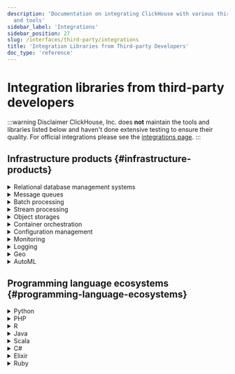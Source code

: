 ```yaml
---
description: 'Documentation on integrating ClickHouse with various third-party systems
  and tools'
sidebar_label: 'Integrations'
sidebar_position: 27
slug: /interfaces/third-party/integrations
title: 'Integration Libraries from Third-party Developers'
doc_type: 'reference'
---
```


# Integration libraries from third-party developers

:::warning Disclaimer
ClickHouse, Inc. does **not** maintain the tools and libraries listed below and haven't done extensive testing to ensure their quality.
For official integrations please see the [integrations page](/integrations).
:::

## Infrastructure products {#infrastructure-products}

<details>
<summary>Relational database management systems</summary>
  
- [MySQL](https://www.mysql.com)
  - [mysql2ch](https://github.com/long2ice/mysql2ch)
  - [ProxySQL](https://github.com/sysown/proxysql/wiki/ClickHouse-Support)
  - [clickhouse-mysql-data-reader](https://github.com/Altinity/clickhouse-mysql-data-reader)
  - [horgh-replicator](https://github.com/larsnovikov/horgh-replicator)
- [PostgreSQL](https://www.postgresql.org)
  - [clickhousedb_fdw](https://github.com/Percona-Lab/clickhousedb_fdw)
  - [infi.clickhouse_fdw](https://github.com/Infinidat/infi.clickhouse_fdw) (uses [infi.clickhouse_orm](https://github.com/Infinidat/infi.clickhouse_orm))
  - [pg2ch](https://github.com/mkabilov/pg2ch)
  - [clickhouse_fdw](https://github.com/adjust/clickhouse_fdw)
- [MSSQL](https://en.wikipedia.org/wiki/Microsoft_SQL_Server)
  - [ClickHouseMigrator](https://github.com/zlzforever/ClickHouseMigrator)
</details>

<details>
<summary>Message queues</summary>
  
- [Kafka](https://kafka.apache.org)
  - [clickhouse_sinker](https://github.com/housepower/clickhouse_sinker) (uses [Go client](https://github.com/ClickHouse/clickhouse-go/))
  - [stream-loader-clickhouse](https://github.com/adform/stream-loader)
</details>

<details>
<summary>Batch processing</summary>

- [Spark](https://spark.apache.org)
  - [spark-clickhouse-connector](https://github.com/housepower/spark-clickhouse-connector)
</details>

<details>
<summary>Stream processing</summary>
  
- [Flink](https://flink.apache.org)
  - [flink-clickhouse-sink](https://github.com/ivi-ru/flink-clickhouse-sink)
</details>

<details>
<summary>Object storages</summary>
  
- [S3](https://en.wikipedia.org/wiki/Amazon_S3)
  - [clickhouse-backup](https://github.com/AlexAkulov/clickhouse-backup)
</details>

<details>
<summary>Container orchestration</summary>
  
- [Kubernetes](https://kubernetes.io)
  - [clickhouse-operator](https://github.com/Altinity/clickhouse-operator)
</details>

<details>
<summary>Configuration management</summary>
- [puppet](https://puppet.com)
  - [innogames/clickhouse](https://forge.puppet.com/innogames/clickhouse)
  - [mfedotov/clickhouse](https://forge.puppet.com/mfedotov/clickhouse)
</details>

<details>
<summary>Monitoring</summary>

- [Graphite](https://graphiteapp.org)
  - [graphouse](https://github.com/ClickHouse/graphouse)
  - [carbon-clickhouse](https://github.com/lomik/carbon-clickhouse)
  - [graphite-clickhouse](https://github.com/lomik/graphite-clickhouse)
  - [graphite-ch-optimizer](https://github.com/innogames/graphite-ch-optimizer) - optimizes staled partitions in [\*GraphiteMergeTree](/engines/table-engines/mergetree-family/graphitemergetree) if rules from [rollup configuration](../../engines/table-engines/mergetree-family/graphitemergetree.md#rollup-configuration) could be applied
- [Grafana](https://grafana.com/)
  - [clickhouse-grafana](https://github.com/Vertamedia/clickhouse-grafana)
- [Prometheus](https://prometheus.io/)
  - [clickhouse_exporter](https://github.com/f1yegor/clickhouse_exporter)
  - [PromHouse](https://github.com/Percona-Lab/PromHouse)
  - [clickhouse_exporter](https://github.com/hot-wifi/clickhouse_exporter) (uses [Go client](https://github.com/kshvakov/clickhouse/))
- [Nagios](https://www.nagios.org/)
  - [check_clickhouse](https://github.com/exogroup/check_clickhouse/)
  - [check_clickhouse.py](https://github.com/innogames/igmonplugins/blob/master/src/check_clickhouse.py)
- [Zabbix](https://www.zabbix.com)
  - [clickhouse-zabbix-template](https://github.com/Altinity/clickhouse-zabbix-template)
- [Sematext](https://sematext.com/)
  - [clickhouse integration](https://github.com/sematext/sematext-agent-integrations/tree/master/clickhouse)
</details>

<details>
<summary>Logging</summary>

- [rsyslog](https://www.rsyslog.com/)
    - [omclickhouse](https://www.rsyslog.com/doc/master/configuration/modules/omclickhouse.html)
- [fluentd](https://www.fluentd.org)
  - [loghouse](https://github.com/flant/loghouse) (for [Kubernetes](https://kubernetes.io))
- [logagent](https://www.sematext.com/logagent)
  - [logagent output-plugin-clickhouse](https://sematext.com/docs/logagent/output-plugin-clickhouse/)
</details>

<details>
<summary>Geo</summary>

- [MaxMind](https://dev.maxmind.com/geoip/)
  - [clickhouse-maxmind-geoip](https://github.com/AlexeyKupershtokh/clickhouse-maxmind-geoip)
</details>

<details>
<summary>AutoML</summary>

- [MindsDB](https://mindsdb.com/)
  - [MindsDB](https://github.com/mindsdb/mindsdb) - Integrates with ClickHouse, making data from ClickHouse accessible to a diverse range of AI/ML models.
</details>

## Programming language ecosystems {#programming-language-ecosystems}

<details>
<summary>Python</summary>

- [SQLAlchemy](https://www.sqlalchemy.org)
  - [sqlalchemy-clickhouse](https://github.com/cloudflare/sqlalchemy-clickhouse) (uses [infi.clickhouse_orm](https://github.com/Infinidat/infi.clickhouse_orm))
- [PyArrow/Pandas](https://pandas.pydata.org)
  - [Ibis](https://github.com/ibis-project/ibis)  
</details>

<details>
<summary>PHP</summary>
  
- [Doctrine](https://www.doctrine-project.org/)
  - [dbal-clickhouse](https://packagist.org/packages/friendsofdoctrine/dbal-clickhouse)
</details>

<details>
<summary>R</summary>

- [dplyr](https://db.rstudio.com/dplyr/)
  - [RClickHouse](https://github.com/IMSMWU/RClickHouse) (uses [clickhouse-cpp](https://github.com/artpaul/clickhouse-cpp))
</details>

<details>
<summary>Java</summary>

- [Hadoop](http://hadoop.apache.org)
  - [clickhouse-hdfs-loader](https://github.com/jaykelin/clickhouse-hdfs-loader) (uses [JDBC](../../sql-reference/table-functions/jdbc.md))
</details>
  
<details>
<summary>Scala</summary>

- [Akka](https://akka.io)
  - [clickhouse-scala-client](https://github.com/crobox/clickhouse-scala-client)
</details>

<details>
<summary>C#</summary>

- [ADO.NET](https://docs.microsoft.com/en-us/dotnet/framework/data/adonet/ado-net-overview)
  - [ClickHouse.Ado](https://github.com/killwort/ClickHouse-Net)
  - [ClickHouse.Client](https://github.com/DarkWanderer/ClickHouse.Client)
  - [ClickHouse.Net](https://github.com/ilyabreev/ClickHouse.Net)
  - [ClickHouse.Net.Migrations](https://github.com/ilyabreev/ClickHouse.Net.Migrations)
  - [Linq To DB](https://github.com/linq2db/linq2db)
</details>

<details>
<summary>Elixir</summary>

- [Ecto](https://github.com/elixir-ecto/ecto)
  - [clickhouse_ecto](https://github.com/appodeal/clickhouse_ecto)
</details>

<details>
<summary>Ruby</summary>

- [Ruby on Rails](https://rubyonrails.org/)
  - [activecube](https://github.com/bitquery/activecube)
  - [ActiveRecord](https://github.com/PNixx/clickhouse-activerecord)
- [GraphQL](https://github.com/graphql)
  - [activecube-graphql](https://github.com/bitquery/activecube-graphql)
</details>
